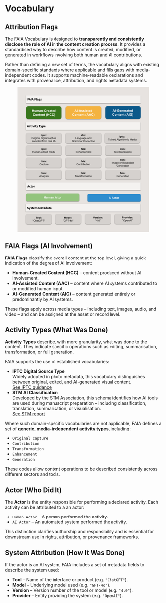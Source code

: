 # Vocabulary

## Attribution Flags

The FAIA Vocabulary is designed to **transparently and consistently disclose the role of AI in the content creation process**. It provides a standardised way to describe how content is created, modified, or generated in workflows involving both human and AI contributions.

Rather than defining a new set of terms, the vocabulary aligns with existing domain-specific standards where applicable and fills gaps with media-independent codes. It supports machine-readable declarations and integrates with provenance, attribution, and rights metadata systems.

<figure><img src="../.gitbook/assets/FAIA Model (1).png" alt=""><figcaption></figcaption></figure>

## FAIA Flags (AI Involvement)

**FAIA Flags** classify the overall content at the top level, giving a quick indication of the degree of AI involvement:

* **Human-Created Content (HCC)** – content produced without AI involvement.
* **AI-Assisted Content (AAC)** – content where AI systems contributed to or modified human input.
* **AI-Generated Content (AIG)** – content generated entirely or predominantly by AI systems.

These flags apply across media types – including text, images, audio, and video – and can be assigned at the asset or record level.

## Activity Types (What Was Done)

**Activity Types** describe, with more granularity, what was done to the content. They indicate specific operations such as editing, summarisation, transformation, or full generation.

FAIA supports the use of established vocabularies:

* **IPTC Digital Source Type**\
  Widely adopted in photo metadata, this vocabulary distinguishes between original, edited, and AI-generated visual content.\
  [See IPTC guidance](https://www.iptc.org/std/photometadata/documentation/userguide/#_guidance_for_using_digital_source_type)
* **STM AI Classification**\
  Developed by the STM Association, this schema identifies how AI tools are used during manuscript preparation – including classification, translation, summarisation, or visualisation.\
  [See STM report](https://stm-assoc.org/new-stm-draft-report-classifying-ai-use-in-manuscript-preparation/)

Where such domain-specific vocabularies are not applicable, FAIA defines a set of **generic, media-independent activity types**, including:

* `Original capture`
* `Contribution`
* `Transformation`
* `Enhancement`
* `Generation`

These codes allow content operations to be described consistently across different sectors and tools.

## Actor (Who Did It)

The **Actor** is the entity responsible for performing a declared activity. Each activity can be attributed to a an actor:

* `Human Actor` – A person performed the activity.
* `AI Actor` – An automated system performed the activity.

This distinction clarifies authorship and responsibility and is essential for downstream use in rights, attribution, or provenance frameworks.

## System Attribution (How It Was Done)

If the actor is an AI system, FAIA includes a set of metadata fields to describe the system used:

* **Tool** – Name of the interface or product (e.g. `"ChatGPT"`).
* **Model** – Underlying model used (e.g. `"GPT-4o"`).
* **Version** – Version number of the tool or model (e.g. `"4.0"`).
* **Provider** – Entity providing the system (e.g. `"OpenAI"`).
